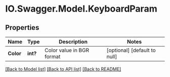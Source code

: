 # IO.Swagger.Model.KeyboardParam
## Properties

Name | Type | Description | Notes
------------ | ------------- | ------------- | -------------
**Color** | **int?** | Color value in BGR format | [optional] [default to null]

[[Back to Model list]](../README.md#documentation-for-models) [[Back to API list]](../README.md#documentation-for-api-endpoints) [[Back to README]](../README.md)


